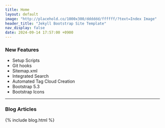 ```yaml
---
title: Home
layout: default
image: "http://placehold.co/1000x300/dddddd/ffffff/?text=Index Image"
header_title: "Jekyll Bootstrap Site Template"
nav_display: false
date: 2024-09-14 17:57:00 +0900
---
```


### <i class="bi bi-backpack3"></i> New Features

* <i class="bi bi-code-square"></i> Setup Scripts
* <i class="bi bi-github"></i> Git hooks
* <i class="bi bi-compass"></i> Sitemap.xml
* <i class="bi bi-search-heart"></i> Integrated Search
* <i class="bi bi-tags"></i> Automated Tag Cloud Creation
* <i class="bi bi-bootstrap"></i> Bootstrap 5.3 
* <i class="bi bi-emoji-heart-eyes"></i> Bootstrap Icons 

----

### Blog Articles
{% include blog.html %}